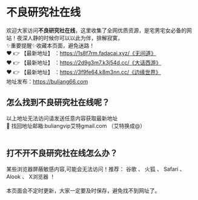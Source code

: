# 不良研究社在线<br>
欢迎大家访问**不良研究社在线**，这里收集了全网优质资源，是宅男宅女必备的网站！夜深人静的时候你可以以此为伴，排解寂寞，<br>
✨重要提醒✨收藏本页面，避免迷路！<br>
❤️ 👉 【最新地址】 ：https://1s8f7rm.fadacai.xyz/《无间道》<br>
❤️ 👉 【最新地址】 ：https://2d9g3m7.k3j54d.cc/《大话西游》<br>
❤️ 👉 【最新地址】 ：https://3f9fe64.k8m3nn.cc/《边缘世界》<br>
地址发布：https://buliang66.com<br>
## 怎么找到**不良研究社在线**呢？<br>
以上地址无法访问请发送任意内容获取最新地址<br>
📧 找回地址邮箱:buliangvip艾特gmail.com （艾特换成@）<br><br>
## 打不开**不良研究社在线**怎么办？
某些浏览器屏蔽敏感内容,可能会无法访问！推荐： 谷歌 、 火狐 、 Safari 、 Alook 、 X浏览器 ！<br><br>
本页面会不定时更新，大家一定要及时保存，避免找不到网址了。







